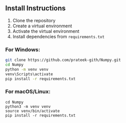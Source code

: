 ## Install Instructions

1. Clone the repository  
2. Create a virtual environment  
3. Activate the virtual environment  
4. Install dependencies from `requirements.txt`  

### For Windows:
```bash
git clone https://github.com/prateek-gith/Numpy.git
cd Numpy
python -m venv venv
venv\Scripts\activate
pip install -r requirements.txt
```

### For macOS/Linux:
``` git clone https://github.com/prateek-gith/Numpy.git
cd Numpy
python3 -m venv venv
source venv/bin/activate
pip install -r requirements.txt
